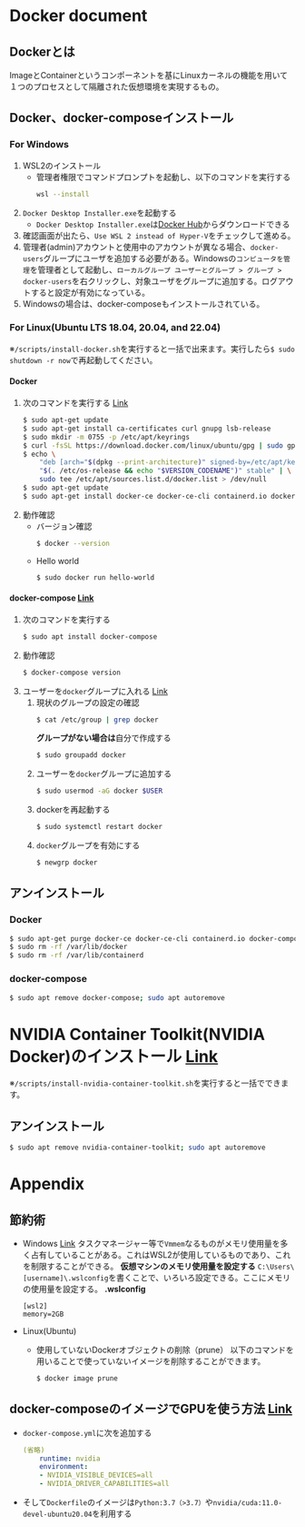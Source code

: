 # Docker document
## Dockerとは
ImageとContainerというコンポーネントを基にLinuxカーネルの機能を用いて１つのプロセスとして隔離された仮想環境を実現するもの。

## Docker、docker-composeインストール
### For Windows
1. WSL2のインストール
    - 管理者権限でコマンドプロンプトを起動し、以下のコマンドを実行する
        ```sh
        wsl --install
        ```
2. `Docker Desktop Installer.exe`を起動する
    - `Docker Desktop Installer.exe`は[Docker Hub](https://hub.docker.com/editions/community/docker-ce-desktop-windows/)からダウンロードできる
3. 確認画面が出たら、`Use WSL 2 instead of Hyper-V`をチェックして進める。
4. 管理者(admin)アカウントと使用中のアカウントが異なる場合、`docker-users`グループにユーザを追加する必要がある。Windowsの`コンピュータを管理`を管理者として起動し、`ローカルグループ ユーザーとグループ > グループ > docker-users`を右クリックし、対象ユーザをグループに追加する。ログアウトすると設定が有効になっている。
5. Windowsの場合は、docker-composeもインストールされている。

### For Linux(Ubuntu LTS 18.04, 20.04, and 22.04)
※`/scripts/install-docker.sh`を実行すると一括で出来ます。実行したら`$ sudo shutdown -r now`で再起動してください。
#### Docker
1. 次のコマンドを実行する [Link](https://docs.docker.com/engine/install/ubuntu/)
    ```sh
    $ sudo apt-get update
    $ sudo apt-get install ca-certificates curl gnupg lsb-release
    $ sudo mkdir -m 0755 -p /etc/apt/keyrings
    $ curl -fsSL https://download.docker.com/linux/ubuntu/gpg | sudo gpg --dearmor -o /etc/apt/keyrings/docker.gpg
    $ echo \
        "deb [arch="$(dpkg --print-architecture)" signed-by=/etc/apt/keyrings/docker.gpg] https://download.docker.com/linux/ubuntu \
        "$(. /etc/os-release && echo "$VERSION_CODENAME")" stable" | \
        sudo tee /etc/apt/sources.list.d/docker.list > /dev/null
    $ sudo apt-get update
    $ sudo apt-get install docker-ce docker-ce-cli containerd.io docker-buildx-plugin docker-compose-plugin
    ```
2. 動作確認
    - バージョン確認
        ```sh
        $ docker --version
        ```
    - Hello world
        ```sh
        $ sudo docker run hello-world
        ```
#### docker-compose [Link](https://www.server-world.info/query?os=Ubuntu_22.04&p=docker&f=7)
1. 次のコマンドを実行する
    ```sh
    $ sudo apt install docker-compose
    ```
2. 動作確認
    ```sh
    $ docker-compose version
    ```
3. ユーザーを`docker`グループに入れる [Link](https://docs.docker.com/engine/install/linux-postinstall/)
    1. 現状のグループの設定の確認
        ```sh
        $ cat /etc/group | grep docker
        ```
        **グループがない場合は**自分で作成する
        ```sh
        $ sudo groupadd docker
        ```
    2. ユーザーを`docker`グループに追加する
        ```sh
        $ sudo usermod -aG docker $USER
        ```
    3. dockerを再起動する
        ```sh
        $ sudo systemctl restart docker
        ```
    4. `docker`グループを有効にする
        ```sh
        $ newgrp docker
        ```

## アンインストール
### Docker
```sh
$ sudo apt-get purge docker-ce docker-ce-cli containerd.io docker-compose-plugin
$ sudo rm -rf /var/lib/docker
$ sudo rm -rf /var/lib/containerd
```
### docker-compose
```sh
$ sudo apt remove docker-compose; sudo apt autoremove
```

# NVIDIA Container Toolkit(NVIDIA Docker)のインストール [Link](https://docs.nvidia.com/datacenter/cloud-native/container-toolkit/install-guide.html#docker)
※`/scripts/install-nvidia-container-toolkit.sh`を実行すると一括でできます。

## アンインストール
```sh
$ sudo apt remove nvidia-container-toolkit; sudo apt autoremove
```


# Appendix
## 節約術

- Windows [Link](https://zenn.dev/takajun/articles/4f15d115548899)
    タスクマネージャー等で`Vmmem`なるものがメモリ使用量を多く占有していることがある。これはWSL2が使用しているものであり、これを制限することができる。
    **仮想マシンのメモリ使用量を設定する**
    `C:\Users\[username]\.wslconfig`を書くことで、いろいろ設定できる。ここにメモリの使用量を設定する。
    **.wslconfig**
    ```
    [wsl2]
    memory=2GB
    ```
        
- Linux(Ubuntu)
    - 使用していないDockerオブジェクトの削除（prune）
        以下のコマンドを用いることで使っていないイメージを削除することができます。
        ```sh
        $ docker image prune
        ```

## docker-composeのイメージでGPUを使う方法 [Link](https://qiita.com/Sicut_study/items/32eb5dbaec514de4fc45)
- `docker-compose.yml`に次を追加する
    ```yml
    (省略)
        runtime: nvidia
        environment:
        - NVIDIA_VISIBLE_DEVICES=all
        - NVIDIA_DRIVER_CAPABILITIES=all
    ```
- そして`Dockerfile`のイメージは`Python:3.7（>3.7）`や`nvidia/cuda:11.0-devel-ubuntu20.04`を利用する
